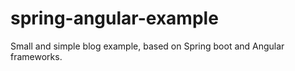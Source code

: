 # spring-angular-example
Small and simple blog example, based on Spring boot and Angular frameworks.
